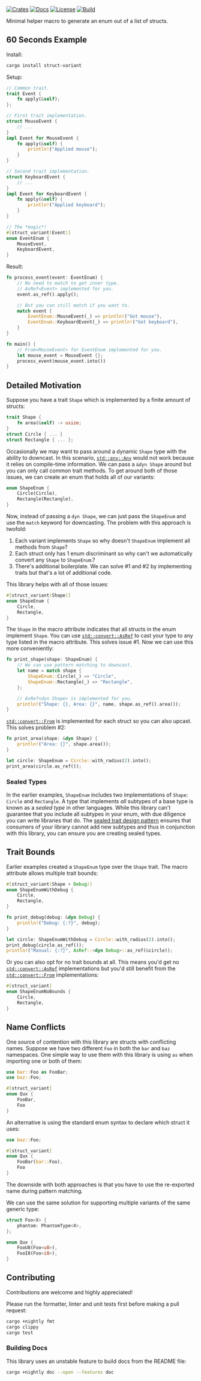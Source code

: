 [![Crates][crates-badge]][crates-url]
[![Docs][docs-badge]][docs-url]
[![License][license-badge]][license-url]
[![Build][build-badge]][build-url]

[crates-badge]: https://img.shields.io/crates/v/struct-variant
[crates-url]: https://crates.io/crates/struct-variant
[docs-badge]: https://img.shields.io/docsrs/struct-variant
[docs-url]: https://docs.rs/struct-variant
[license-badge]: https://img.shields.io/crates/l/struct-variant
[license-url]: https://github.com/TheSpiritXIII/struct-variant/blob/main/LICENSE
[build-badge]: https://img.shields.io/github/workflow/status/TheSpiritXIII/struct-variant/Rust/main
[build-url]: https://github.com/TheSpiritXIII/struct-variant/actions?query=workflow%3ARust+branch%3Amain

Minimal helper macro to generate an enum out of a list of structs.

## 60 Seconds Example
Install:
```bash
cargo install struct-variant
```

Setup:
```rust
// Common trait.
trait Event {
	fn apply(&self);
};

// First trait implementation.
struct MouseEvent {
	// ...
}
impl Event for MouseEvent {
	fn apply(&self) {
		println!("Applied mouse");
	}
}

// Second trait implementation.
struct KeyboardEvent {
	// ...
}
impl Event for KeyboardEvent {
	fn apply(&self) {
		println!("Applied keyboard");
	}
}

// The *magic*!
#[struct_variant(Event)]
enum EventEnum {
	MouseEvent,
	KeyboardEvent,
}
```

Result:
```rust
fn process_event(event: EventEnum) {
	// No need to match to get inner type.
	// AsRef<Event> implemented for you.
	event.as_ref().apply();

	// But you can still match if you want to.
	match event {
		EventEnum::MouseEvent(_) => println!("Got mouse"),
		EventEnum::KeyboardEvent(_) => println!("Got keyboard"),
	}
}

fn main() {
	// From<MouseEvent> for EventEnum implemented for you.
	let mouse_event = MouseEvent {};
	process_event(mouse_event.into())
}
```

## Detailed Motivation
Suppose you have a trait `Shape` which is implemented by a finite amount of structs:
```rust
trait Shape {
	fn area(&self) -> usize;
}
struct Circle { ... }
struct Rectangle { ... };
```

Occasionally we may want to pass around a dynamic `Shape` type with the ability to downcast. In this scenario, [`std::any::Any`](https://doc.rust-lang.org/std/any/trait.Any.html) would not work because it relies on compile-time information. We can pass a `&dyn Shape` around but you can only call common trait methods. To get around both of those issues, we can create an enum that holds all of our variants:
```rust
enum ShapeEnum {
	Circle(Circle),
	Rectangle(Rectangle),
}
```

Now, instead of passing a `dyn Shape`, we can just pass the `ShapeEnum` and use the `match` keyword for downcasting. The problem with this approach is twofold:
1. Each variant implements `Shape` so why doesn't `ShapeEnum` implement all methods from `Shape`?
2. Each struct only has 1 enum discriminant so why can't we automatically convert any `Shape` to `ShapeEnum`.?
3. There's additional boilerplate. We can solve #1 and #2 by implementing traits but that's a lot of additional code.

This library helps with all of those issues:
```rust
#[struct_variant(Shape)]
enum ShapeEnum {
	Circle,
	Rectangle,
}
```

The `Shape` in the macro attribute indicates that all structs in the enum implement `Shape`. You can use [`std::convert::AsRef`](https://doc.rust-lang.org/std/convert/trait.AsRef.html) to cast your type to any type listed in the macro attribute. This solves issue #1. Now we can use this more conveniently:

```rust
fn print_shape(shape: ShapeEnum) {
	// We can use pattern matching to downcast.
	let name = match shape {
		ShapeEnum::Circle(_) => "Circle",
		ShapeEnum::Rectangle(_) => "Rectangle",
	};

	// AsRef<dyn Shape> is implemented for you.
	println!("Shape: {}, Area: {}", name, shape.as_ref().area());
}
```

[`std::convert::From`](https://doc.rust-lang.org/std/convert/trait.From.html) is implemented for each struct so you can also upcast. This solves problem #2:
```rust
fn print_area(shape: &dyn Shape) {
	println!("Area: {}", shape.area());
}

let circle: ShapeEnum = Circle::with_radius(2).into();
print_area(circle.as_ref());
```

### Sealed Types

In the earlier examples, `ShapeEnum` includes two implementations of `Shape`: `Circle` and `Rectangle`. A type that implements _all_ subtypes of a base type is known as a _sealed type_ in other languages. While this library can't guarantee that you include all subtypes in your enum, with due diligence you can write libraries that do. The [sealed trait design pattern](https://rust-lang.github.io/api-guidelines/future-proofing.html) ensures that consumers of your library cannot add new subtypes and thus in conjunction with this library, you can ensure you are creating sealed types.

## Trait Bounds
Earlier examples created a `ShapeEnum` type over the `Shape` trait. The macro attribute allows multiple trait bounds:
```rust
#[struct_variant(Shape + Debug)]
enum ShapeEnumWithDebug {
	Circle,
	Rectangle,
}

fn print_debug(debug: &dyn Debug) {
	println!("Debug: {:?}", debug);
}

let circle: ShapeEnumWithDebug = Circle::with_radius(2).into();
print_debug(circle.as_ref());
println!("Manual: {:?}", AsRef::<dyn Debug>::as_ref(&circle));
```

Or you can also opt for no trait bounds at all. This means you'd get no [`std::convert::AsRef`](https://doc.rust-lang.org/std/convert/trait.AsRef.html) implementations but you'd still benefit from the [`std::convert::From`](https://doc.rust-lang.org/std/convert/trait.From.html) implementations:
```rust
#[struct_variant]
enum ShapeEnumNoBounds {
	Circle,
	Rectangle,
}
```

## Name Conflicts
One source of contention with this library are structs with conflicting names. Suppose we have two different `Foo` in both the `bar` and `baz` namespaces. One simple way to use them with this library is using `as` when importing one or both of them:
```rust
use bar::Foo as FooBar;
use baz::Foo;

#[struct_variant]
enum Qux {
	FooBar,
	Foo
}
```

An alternative is using the standard enum syntax to declare which struct it uses:
```rust
use baz::Foo;

#[struct_variant]
enum Qux {
	FooBar(bar::Foo),
	Foo
}
```

The downside with both approaches is that you have to use the re-exported name during pattern matching.

We can use the same solution for supporting multiple variants of the same generic type:
```rust
struct Foo<X> {
	phantom: PhantomType<X>,
};

enum Qux {
	FooU8(Foo<u8>),
	FooI8(Foo<i8>),
}
```

## Contributing
Contributions are welcome and highly appreciated!

Please run the formatter, linter and unit tests first before making a pull request:
```bash
cargo +nightly fmt
cargo clippy
cargo test
```

### Building Docs
This library uses an unstable feature to build docs from the README file:
```bash
cargo +nightly doc --open --features doc
```
